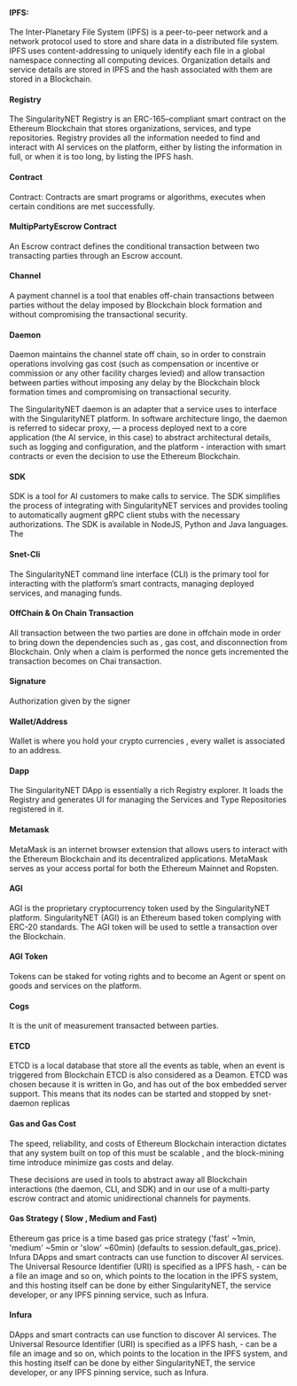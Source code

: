 #### IPFS:  
The Inter-Planetary File System (IPFS) is a peer-to-peer network and a network protocol used to
store and share data in a distributed file system. IPFS uses content-addressing to uniquely
identify each file in a global namespace connecting all computing devices. Organization details
and service details are stored in IPFS and the hash associated with them are stored in a
Blockchain.

#### Registry  
The SingularityNET Registry is an ERC-165–compliant smart contract on the Ethereum Blockchain that stores organizations, services, and type repositories.
Registry provides all the information needed to find and interact with AI services on the platform, either by listing the information in full, or  when it is too long, by listing the IPFS hash.
 
#### Contract 
Contract: Contracts are smart programs or algorithms, executes when certain conditions are met successfully.

 
#### MultipPartyEscrow Contract
 
An Escrow contract defines the conditional transaction between two transacting parties through an Escrow account.
 
#### Channel 
 
A payment channel is a tool that enables off-chain transactions between parties without the delay imposed by Blockchain block formation and without compromising the transactional security.
 
#### Daemon  
 
Daemon maintains the channel state off chain, so in order to  constrain operations involving gas cost (such as compensation or incentive or commission or any other facility charges levied) and allow transaction  between parties without imposing any delay by the Blockchain block formation times and compromising on transactional security.
 
The SingularityNET daemon is an adapter that a service uses to interface with the SingularityNET platform. In software architecture lingo, the daemon is referred to sidecar proxy, — a process deployed next to a core application (the AI service, in this case) to abstract architectural details, such as logging and configuration, and the platform - interaction with smart contracts or even the decision to use the Ethereum Blockchain. 
 
 
#### SDK
 
SDK is a tool for AI customers to make calls to service. The SDK simplifies the process of integrating with SingularityNET services and provides tooling to automatically augment gRPC client stubs with the necessary authorizations.  The SDK is available in NodeJS, Python and Java languages.
The 
 
#### Snet-Cli
The SingularityNET command line interface (CLI) is the primary tool for interacting with the platform’s smart contracts, managing deployed services, and managing funds. 

 
#### OffChain & On Chain Transaction
 
All transaction between the two parties are done in offchain mode in order to bring down the dependencies such as , gas cost, and disconnection from Blockchain.  Only when a claim is performed the nonce gets incremented the transaction becomes on Chai  transaction.
 
#### Signature
Authorization given by the signer  
 
#### Wallet/Address
Wallet is where you hold your crypto currencies , every wallet is associated to an address. 

#### Dapp 	
The SingularityNET DApp is essentially a rich Registry explorer. It loads the Registry and generates UI for managing the  Services and Type Repositories registered in it.
 
#### Metamask
 
MetaMask is an internet browser extension that allows users to interact with the Ethereum Blockchain and its decentralized applications. MetaMask serves as your access portal for both the Ethereum Mainnet and Ropsten.


#### AGI
 
AGI is the proprietary cryptocurrency token used by the SingularityNET platform. SingularityNET (AGI) is an Ethereum based token complying with ERC-20 standards. The AGI token will be used to settle a transaction over the Blockchain. 
 
#### AGI Token
 
Tokens can be staked for voting rights and to become an Agent or spent on goods and services on the platform.
 
#### Cogs
 
It is the unit of measurement transacted between parties. 
 
#### ETCD
 
ETCD is a local database that store all the events as table, when an event is triggered from Blockchain ETCD is also considered as a Deamon. ETCD was chosen because it is written in Go, and has out of the box embedded server support. This means that its nodes can be started and stopped by snet-daemon replicas
 
#### Gas and Gas Cost
 
The speed, reliability, and costs of Ethereum Blockchain interaction dictates that any system built on top of this must be scalable , and the block-mining time introduce minimize gas costs and delay. 
 
These decisions are used in tools to abstract away all Blockchain interactions (the daemon, CLI, and SDK) and in our use of a multi-party escrow contract and atomic unidirectional channels for payments.
 
#### Gas Strategy ( Slow , Medium and Fast) 

Ethereum gas price is a time based gas price strategy ('fast' ~1min, 'medium' ~5min or 'slow' ~60min) (defaults to session.default_gas_price).
Infura
DApps and smart contracts can use function to discover AI services. The Universal Resource Identifier (URI) is specified as a IPFS hash, - can be a file an image and so on, which points to the location in the IPFS system, and this hosting itself can be done by either SingularityNET, the service developer, or any IPFS pinning service, such as Infura.

#### Infura
DApps and smart contracts can use function to discover AI services. The Universal Resource Identifier (URI) is specified as a IPFS hash, - can be a file an image and so on, which points to the location in the IPFS system, and this hosting itself can be done by either SingularityNET, the service developer, or any IPFS pinning service, such as Infura.

